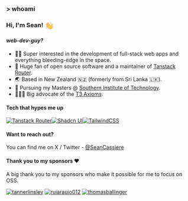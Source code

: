 ### > whoami

### Hi, I'm Sean! <img src="https://raw.githubusercontent.com/heydrdev/devtools/main/emojis/telegram/waving-hand.gif" height="25" width="25" align="center" />

#### *web-dev-guy?*

* 👨‍💻 Super interested in the development of full-stack web apps and everything bleeding-edge in the space.
* 🤝 Huge fan of open source software and a maintainer of [Tanstack Router](https://github.com/Tanstack/Router).
* 🌏 Based in New Zealand 🇳🇿 (formerly from Sri Lanka 🇱🇰).
* 📖 Pursuing my Masters @ [Southern Institute of Technology](https://www.sit.ac.nz).
* 👨🏼‍🏫 Big advocate of the [T3 Axioms](https://github.com/t3-oss/create-t3-app#t3-axioms).

#### Tech that hypes me up

<div style="display: flex; flex-wrap: wrap;">
  <a href="https://tanstack.com/router"><img src="https://avatars.githubusercontent.com/u/72518640?s=200&v=4" width="50" height="50" alt="Tanstack Router" /></a>
  <a href="https://ui.shadcn.com"><img src="https://avatars.githubusercontent.com/u/139895814?s=48&v=4" width="50" height="50" alt="Shadcn UI" /></a>
  <a href="https://www.tailwindcss.com"><img src="https://raw.githubusercontent.com/danielcranney/readme-generator/main/public/icons/skills/tailwindcss-colored.svg" width="50" height="50" alt="TailwindCSS" /></a>
</div>

#### Want to reach out?

You can find me on X / Twitter - [@SeanCassiere](https://x.com/SeanCassiere)

#### Thank you to my sponsors ❤️

A big thank you to my sponsors who make it possible for me to focus on OSS.

<div style="display: flex; flex-wrap: wrap;">
<!-- sponsors --><a href="https://github.com/tannerlinsley"><img src="https://github.com/tannerlinsley.png" width="50" height="50" alt="tannerlinsley" /></a>&nbsp;<a href="https://github.com/ruiaraujo012"><img src="https://github.com/ruiaraujo012.png" width="50px" alt="ruiaraujo012" /></a>&nbsp;<a href="https://github.com/thomasballinger"><img src="https://github.com/thomasballinger.png" width="50px" alt="thomasballinger" /></a>&nbsp;<!-- sponsors -->
</div>

